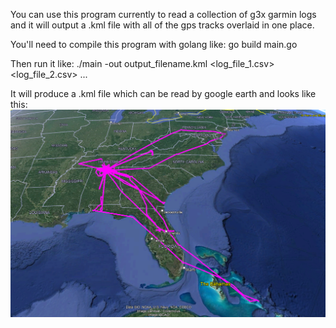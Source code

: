 You can use this program currently to read a collection of g3x garmin logs and it will output a .kml file with all of the gps tracks overlaid in one place. 


You'll need to compile this program with golang like:
go build main.go

Then run it like:
./main -out output_filename.kml <log_file_1.csv> <log_file_2.csv> ...

It will produce a .kml file which can be read by google earth and looks like this:
![Flight tracks 2021](2021_flight_tracks.PNG "flight tracks 2021")
